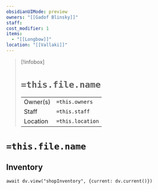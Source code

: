 ```yaml
---
obsidianUIMode: preview
owners: "[[Gadof Blinsky]]"
staff: 
cost_modifier: 1
items:
  - "[[Longbow]]"
location: "[[Vallaki]]"
---
```

> [!infobox]
> # `=this.file.name`
> |||
> |---|---|
> | Owner(s) | `=this.owners` |
> | Staff | `=this.staff` |
> | Location | `=this.location` |
# `=this.file.name`

## Inventory
```dataviewjs
await dv.view("shopInventory", {current: dv.current()})
```

